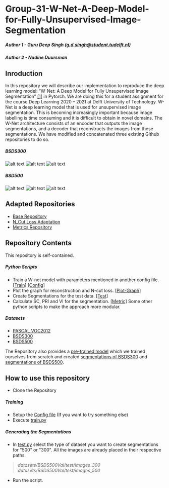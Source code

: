 # Group-31-W-Net-A-Deep-Model-for-Fully-Unsupervised-Image-Segmentation
##### Author 1 - Guru Deep Singh (g.d.singh@student.tudelft.nl)   
##### Author 2 - Nadine Duursman

## Inroduction
In this repository we will describe our implementation to reproduce the deep learning model: “W-Net: A Deep Model for Fully Unsupervised Image Segmentation” [[1]](https://arxiv.org/abs/1711.08506) in Pytorch. We are doing this for a student assignment for the course Deep Learning 2020 – 2021 at Delft University of Technology. 
W-Net is a deep learning model that is used for unsupervised image segmentation. This is becoming increasingly important because image labelling is time consuming and it is difficult to obtain in novel domains. The W-Net architecture consists of an encoder that outputs the image segmentations, and a decoder that reconstructs the images from these segmentations. We have modified and concatenated three existing Github repositories to do so. 

##### BSDS300
![alt text](https://github.com/Guru-Deep-Singh/Group-31-W-Net-A-Deep-Model-for-Fully-Unsupervised-Image-Segmentation/blob/main/Preds/pred_300/Figure_6.png)
![alt text](https://github.com/Guru-Deep-Singh/Group-31-W-Net-A-Deep-Model-for-Fully-Unsupervised-Image-Segmentation/blob/main/Preds/pred_300/Figure_5.png)
![alt text](https://github.com/Guru-Deep-Singh/Group-31-W-Net-A-Deep-Model-for-Fully-Unsupervised-Image-Segmentation/blob/main/Preds/pred_300/Figure_4.png)

##### BSD500
![alt text](https://github.com/Guru-Deep-Singh/Group-31-W-Net-A-Deep-Model-for-Fully-Unsupervised-Image-Segmentation/blob/main/Preds/pred_500/Figure_15.png)
![alt text](https://github.com/Guru-Deep-Singh/Group-31-W-Net-A-Deep-Model-for-Fully-Unsupervised-Image-Segmentation/blob/main/Preds/pred_500/Figure_12.png)
![alt text](https://github.com/Guru-Deep-Singh/Group-31-W-Net-A-Deep-Model-for-Fully-Unsupervised-Image-Segmentation/blob/main/Preds/pred_500/Figure_14.png)

## Adapted Repositories
- [Base Repository](https://github.com/gr-b/W-Net-Pytorch)
- [N_Cut Loss Adaptation](https://github.com/fkodom/wnet-unsupervised-image-segmentation)
- [Metrics Repository](https://github.com/KuangHaofei/BSD500-Segmentation-Evaluator)

## Repository Contents
This repository is self-contained.
##### Python Scripts
- Train a W-net model with parameters mentioned in another config file. [[Train]](https://github.com/Guru-Deep-Singh/Group-31-W-Net-A-Deep-Model-for-Fully-Unsupervised-Image-Segmentation/blob/main/train.py) [[Config]](https://github.com/Guru-Deep-Singh/Group-31-W-Net-A-Deep-Model-for-Fully-Unsupervised-Image-Segmentation/blob/main/config.py)
- Plot the graph for reconstruction and N-cut loss. [[Plot-Graph]](https://github.com/Guru-Deep-Singh/Group-31-W-Net-A-Deep-Model-for-Fully-Unsupervised-Image-Segmentation/blob/main/plot_loss.py)
- Create Segmentations for the test data. [[Test]](https://github.com/Guru-Deep-Singh/Group-31-W-Net-A-Deep-Model-for-Fully-Unsupervised-Image-Segmentation/blob/main/test.py)
- Calculate SC, PRI and VI for the segmentation. [[Metric]](https://github.com/Guru-Deep-Singh/Group-31-W-Net-A-Deep-Model-for-Fully-Unsupervised-Image-Segmentation/blob/main/BSD500-Segmentation-Evaluator-master/python/test_bench.py)
Some other python scripts to make the approach more modular.

##### Datasets
- [PASCAL VOC2012](https://github.com/Guru-Deep-Singh/Group-31-W-Net-A-Deep-Model-for-Fully-Unsupervised-Image-Segmentation/tree/main/datasets/BSDS500val/train/images)
- [BSDS300](https://github.com/Guru-Deep-Singh/Group-31-W-Net-A-Deep-Model-for-Fully-Unsupervised-Image-Segmentation/tree/main/datasets/BSDS500val/test/images_300)
- [BSDS500](https://github.com/Guru-Deep-Singh/Group-31-W-Net-A-Deep-Model-for-Fully-Unsupervised-Image-Segmentation/tree/main/datasets/BSDS500val/test/images_500)

The Repository also provides a [pre-trained model](https://github.com/Guru-Deep-Singh/Group-31-W-Net-A-Deep-Model-for-Fully-Unsupervised-Image-Segmentation/tree/main/models) which we trained ourselves from scratch and created [segmentations of BSDS300](https://github.com/Guru-Deep-Singh/Group-31-W-Net-A-Deep-Model-for-Fully-Unsupervised-Image-Segmentation/tree/main/datasets/BSDS500val/test/segmentations_pred_300) and [segmentations of BSDS500](https://github.com/Guru-Deep-Singh/Group-31-W-Net-A-Deep-Model-for-Fully-Unsupervised-Image-Segmentation/tree/main/datasets/BSDS500val/test/segmentations_pred_500).

## How to use this repository
- Clone the Repository
##### Training
- Setup the [Config file](https://github.com/Guru-Deep-Singh/Group-31-W-Net-A-Deep-Model-for-Fully-Unsupervised-Image-Segmentation/blob/main/config.py) (If you want to try something else)
- Execute [train.py](https://github.com/Guru-Deep-Singh/Group-31-W-Net-A-Deep-Model-for-Fully-Unsupervised-Image-Segmentation/blob/main/train.py)

##### Generating the Segmentations
- In [test.py](https://github.com/Guru-Deep-Singh/Group-31-W-Net-A-Deep-Model-for-Fully-Unsupervised-Image-Segmentation/blob/main/test.py) select the type of dataset you want to create segmentations for "500" or "300". All the images are already placed in their respective paths. 
>*datasets/BSDS500Val/test/images_300*
> *datasets/BSDS500Val/test/images_500*

- Run the script.

